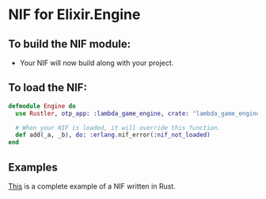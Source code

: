 # NIF for Elixir.Engine

## To build the NIF module:

- Your NIF will now build along with your project.

## To load the NIF:

```elixir
defmodule Engine do
  use Rustler, otp_app: :lambda_game_engine, crate: "lambda_game_engine"

  # When your NIF is loaded, it will override this function.
  def add(_a, _b), do: :erlang.nif_error(:nif_not_loaded)
end
```

## Examples

[This](https://github.com/rusterlium/NifIo) is a complete example of a NIF written in Rust.
